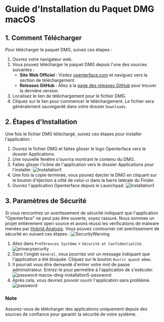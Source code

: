 # Guide d'Installation du Paquet DMG macOS

## 1. Comment Télécharger

Pour télécharger le paquet DMG, suivez ces étapes :

1. Ouvrez votre navigateur web.
2. Vous pouvez télécharger le paquet DMG depuis l'une des sources suivantes :
   - **Site Web Officiel** : Visitez [openterface.com](https://openterface.com) et naviguez vers la section de téléchargement.
   - **Releases GitHub** : Allez à la [page des releases GitHub](https://github.com/TechxArtisanStudio/Openterface_MacOS/releases) pour trouver la dernière version.
3. Localisez le lien de téléchargement pour le fichier DMG.
4. Cliquez sur le lien pour commencer le téléchargement. Le fichier sera généralement sauvegardé dans votre dossier `Downloads`.

## 2. Étapes d'Installation

Une fois le fichier DMG téléchargé, suivez ces étapes pour installer l'application :

1. Ouvrez le fichier DMG et faites glisser le logo Openterface vers le dossier Applications.
2. Une nouvelle fenêtre s'ouvrira montrant le contenu du DMG.
3. Faites glisser l'icône de l'application vers le dossier Applications pour l'installer.
![Installation1](https://assets.openterface.com/images/guide/macos-dmg-installation1.webp)
4. Une fois la copie terminée, vous pouvez éjecter le DMG en cliquant sur le bouton d'éjection à côté de celui-ci dans la barre latérale du Finder.
5. Ouvrez l'application Openterface depuis le Launchpad.
![Installation1](https://assets.openterface.com/images/guide/macos-dmg-installation2.webp)


## 3. Paramètres de Sécurité

Si vous rencontrez un avertissement de sécurité indiquant que l'application "Openterface" ne peut pas être ouverte, soyez rassuré. Nous sommes un projet entièrement open source et avons réussi les vérifications de malware menées par [Hybrid-Analysis](https://www.hybrid-analysis.com/). Vous pouvez contourner cet avertissement de sécurité en suivant ces étapes :
![SecurityWarning](https://assets.openterface.com/images/guide/macos-dmg-installation3-not-opened.webp)

1. Allez dans `Préférences Système` > `Sécurité et Confidentialité`.
![privacysecurity](https://assets.openterface.com/images/guide/macos-dmg-installation4-privacysecurity.webp)
2. Dans l'onglet `Général`, vous pourriez voir un message indiquant que l'application a été bloquée. Cliquez sur le bouton `Ouvrir quand même`.
3. Il pourrait vous être demandé d'entrer votre mot de passe administrateur. Entrez-le pour permettre à l'application de s'exécuter.
![password](https://assets.openterface.com/images/guide/macos-dmg-installation5-password.webp)
macos-dmg-installation5-password
4. Après cela, vous devriez pouvoir ouvrir l'application sans problème.
![password](https://assets.openterface.com/images/guide/macos-dmg-installation6-opened.webp)

### Note

Assurez-vous de télécharger des applications uniquement depuis des sources de confiance pour garantir la sécurité de votre système.
